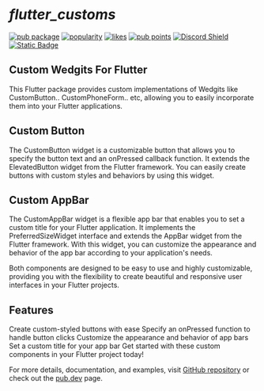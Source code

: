 # *flutter_customs*

[![pub package](https://img.shields.io/pub/v/flutter_customs.svg?label=flutter_customs&color=blue)](https://pub.dev/packages/flutter_customs)
[![popularity](https://img.shields.io/pub/popularity/flutter_customs?logo=dart)](https://pub.dev/packages/flutter_customs/score)
[![likes](https://img.shields.io/pub/likes/flutter_customs?logo=dart)](https://pub.dev/packages/flutter_customs/score)
[![pub points](https://img.shields.io/pub/points/sentry?logo=dart)](https://pub.dev/packages/flutter_customs/score)
[![Discord Shield](https://img.shields.io/discord/1134459971774455830.svg?logo=discord)](https://discord.com/MqyzKw8gF4)
<a href="https://pub.dev/packages/flutter_customs" target="_blank">
  <img alt="Static Badge" src="https://i.imgur.com/aV6DDA7.png">
</a>

## Custom Wedgits For Flutter

This Flutter package provides custom implementations of Wedgits like CustomButton.. CustomPhoneForm.. etc, allowing you to easily incorporate them into your Flutter applications.

## Custom Button

The CustomButton widget is a customizable button that allows you to specify the button text and an onPressed callback function. It extends the ElevatedButton widget from the Flutter framework. You can easily create buttons with custom styles and behaviors by using this widget.

## Custom AppBar

The CustomAppBar widget is a flexible app bar that enables you to set a custom title for your Flutter application. It implements the PreferredSizeWidget interface and extends the AppBar widget from the Flutter framework. With this widget, you can customize the appearance and behavior of the app bar according to your application's needs.

Both components are designed to be easy to use and highly customizable, providing you with the flexibility to create beautiful and responsive user interfaces in your Flutter projects.

## Features

Create custom-styled buttons with ease
Specify an onPressed function to handle button clicks
Customize the appearance and behavior of app bars
Set a custom title for your app bar
Get started with these custom components in your Flutter project today!

For more details, documentation, and examples, visit [GitHub repository](https://github.com/Alrehila/alrehila_customs) or check out the [pub.dev](https://pub.dev/publishers/alrehila.online/packages) page.
